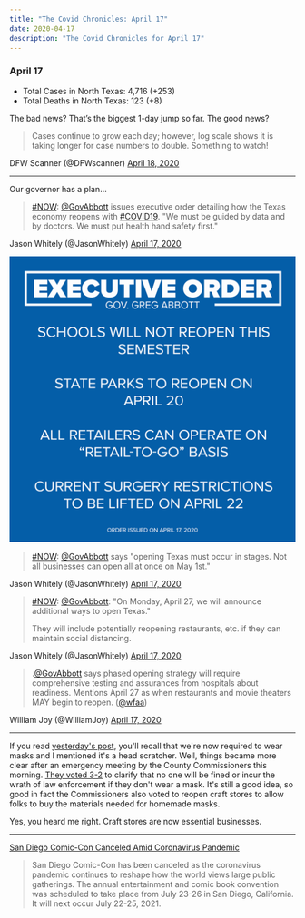 ```yaml
---
title: "The Covid Chronicles: April 17"
date: 2020-04-17
description: "The Covid Chronicles for April 17"
---
```


### April 17

- Total Cases in North Texas: 4,716 (+253)
- Total Deaths in North Texas: 123 (+8)

The bad news? That’s the biggest 1-day jump so far.  The good news?

> Cases continue to grow each day; however, log scale shows it is taking longer for case numbers to double. Something to watch!  
  
DFW Scanner (@DFWscanner) [April 18, 2020](https://twitter.com/DFWscanner/status/1251329788712824833)

- - - 

Our governor has a plan...

> [#NOW](https://twitter.com/hashtag/NOW?src=hash&ref_src=twsrc%5Etfw): [@GovAbbott](https://twitter.com/GovAbbott) issues executive order detailing how the Texas economy reopens with [#COVID19](https://twitter.com/hashtag/COVID19?src=hash&ref_src=twsrc%5Etfw). "We must be guided by data and by doctors. We must put health hand safety first."

 Jason Whitely (@JasonWhitely) [April 17, 2020](https://twitter.com/JasonWhitely/status/1251195293527347203)

![Executive Order from Gov. Greg Abbott](abbott_order.png)

> [#NOW](https://twitter.com/hashtag/NOW?src=hash&ref_src=twsrc%5Etfw): [@GovAbbott](https://twitter.com/GovAbbott) says "opening Texas must occur in stages. Not all businesses can open all at once on May 1st."

 Jason Whitely (@JasonWhitely) [April 17, 2020](https://twitter.com/JasonWhitely/status/1251196437204959238)

> [#NOW](https://twitter.com/hashtag/NOW?src=hash&ref_src=twsrc%5Etfw): [@GovAbbott](https://twitter.com/GovAbbott): "On Monday, April 27, we will announce additional ways to open Texas."  
>   
> They will include potentially reopening restaurants, etc. if they can maintain social distancing.

 Jason Whitely (@JasonWhitely) [April 17, 2020](https://twitter.com/JasonWhitely/status/1251198459211927553)

> .[@GovAbbott](https://twitter.com/GovAbbott) says phased opening strategy will require comprehensive testing and assurances from hospitals about readiness. Mentions April 27 as when restaurants and movie theaters MAY begin to reopen. ([@wfaa](https://twitter.com/wfaa))

William Joy (@WilliamJoy) [April 17, 2020](https://twitter.com/WilliamJoy/status/1251198684743847940)

- - -

If you read [yesterday's post](april-16), you'll recall that we're now required to wear masks and I mentioned it's a head scratcher. Well, things became more clear after an emergency meeting by the County Commissioners this morning. [They voted 3-2](https://www.dallasnews.com/news/public-health/2020/04/17/dallas-county-commissioners-vote-to-scale-back-county-wide-mask-order-reopen-crafts-stores/) to clarify that no one will be fined or incur the wrath of law enforcement if they don't wear a mask. It's still a good idea, so good in fact the Commissioners also voted to reopen craft stores to allow folks to buy the materials needed for homemade masks.

Yes, you heard me right. Craft stores are now essential businesses.

- - -

[San Diego Comic-Con Canceled Amid Coronavirus Pandemic](https://www.hollywoodreporter.com/amp/heat-vision/san-diego-comic-con-canceled-coronavirus-pandemic-1284432?__twitter_impression=true)

> San Diego Comic-Con has been canceled as the coronavirus pandemic continues to reshape how the world views large public gatherings. The annual entertainment and comic book convention was scheduled to take place from July 23-26 in San Diego, California. It will next occur July 22-25, 2021.